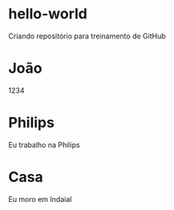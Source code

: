 # hello-world
Criando repositório para treinamento de GitHub
# João 
1234
# Philips
Eu trabalho na Philips
# Casa
Eu moro em Indaial